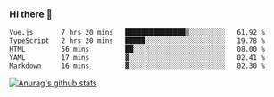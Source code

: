 ### Hi there 👋



<!--
**webB1an/webB1an** is a ✨ _special_ ✨ repository because its `README.md` (this file) appears on your GitHub profile.

Here are some ideas to get you started:

- 🔭 I’m currently working on ...
- 🌱 I’m currently learning ...
- 👯 I’m looking to collaborate on ...
- 🤔 I’m looking for help with ...
- 💬 Ask me about ...
- 📫 How to reach me: ...
- 😄 Pronouns: ...
- ⚡ Fun fact: ...
-->

<!--START_SECTION:waka-->

```txt
Vue.js       7 hrs 20 mins   ███████████████▒░░░░░░░░░   61.92 %
TypeScript   2 hrs 20 mins   █████░░░░░░░░░░░░░░░░░░░░   19.78 %
HTML         56 mins         ██░░░░░░░░░░░░░░░░░░░░░░░   08.00 %
YAML         17 mins         ▓░░░░░░░░░░░░░░░░░░░░░░░░   02.41 %
Markdown     16 mins         ▓░░░░░░░░░░░░░░░░░░░░░░░░   02.30 %
```

<!--END_SECTION:waka-->


[![Anurag's github stats](https://github-readme-stats.vercel.app/api?username=webB1an&show_icons=true&theme=radical)](https://github.com/anuraghazra/github-readme-stats)

